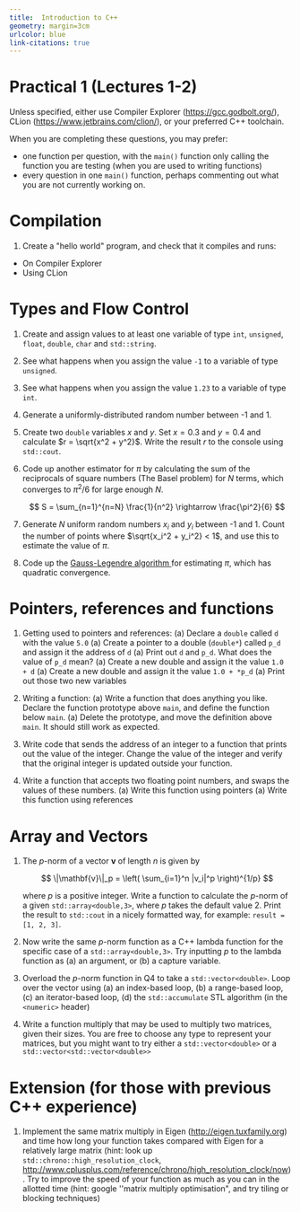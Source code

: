 ```yaml
---
title:  Introduction to C++
geometry: margin=3cm
urlcolor: blue
link-citations: true
---
```



# Practical 1 (Lectures 1-2)

Unless specified, either use Compiler Explorer (https://gcc.godbolt.org/), CLion
(https://www.jetbrains.com/clion/), or your preferred C++ toolchain.

When you are completing these questions, you may prefer:

- one function per question, with the `main()` function only calling the 
  function you are testing (when you are used to writing functions)
- every question in one `main()` function, perhaps commenting out what you are 
  not currently working on.


# Compilation

1. Create a "hello world" program, and check that it compiles and runs:
  - On Compiler Explorer
  - Using CLion

# Types and Flow Control

1. Create and assign values to at least one variable of type `int`, `unsigned`, `float`, `double`, `char` and `std::string`.
1. See what happens when you assign the value `-1` to a variable of type `unsigned`.
1. See what happens when you assign the value `1.23` to a variable of type `int`.
1. Generate a uniformly-distributed random number between -1 and 1.
1. Create two `double` variables $x$ and $y$. Set $x=0.3$ and $y=0.4$ and calculate 
   $r = \sqrt{x^2 + y^2}$. Write the result $r$ to the console using `std::cout`.
1. Code up another estimator for $\pi$ by calculating the sum of the reciprocals 
   of square numbers (The Basel problem) for $N$ terms, which converges to 
   $\pi^2/6$ for large enough $N$.

   $$
   S = \sum_{n=1}^{n=N} \frac{1}{n^2} \rightarrow \frac{\pi^2}{6}
   $$
1. Generate $N$ uniform random numbers $x_i$ and $y_i$ between -1 and 1. Count 
   the number of points where $\sqrt{x_i^2 + y_i^2} < 1$, and use this to 
   estimate the value of $\pi$.
1. Code up the [Gauss-Legendre algorithm
   ](https://en.wikipedia.org/wiki/Gauss%E2%80%93Legendre_algorithm)  for 
   estimating $\pi$, which has quadratic convergence.

# Pointers, references and functions

1. Getting used to pointers and references:
    (a) Declare a `double` called `d` with the value `5.0`
    (a) Create a pointer to a double (`double*`) called `p_d` and assign it the address of `d`
    (a) Print out `d` and `p_d`. What does the value of `p_d` mean?
    (a) Create a new double and assign it the value `1.0 + d`
    (a) Create a new double and assign it the value `1.0 + *p_d`
    (a) Print out those two new variables

1. Writing a function:
    (a) Write a function that does anything you like. Declare the function prototype above `main`, and define the function below `main`.
    (a) Delete the prototype, and move the definition above `main`. It should still work as expected.

1. Write code that sends the address of an integer to a function that prints out the value of the integer. Change the value of the integer and verify that the original integer is updated outside your function.

1. Write a function that accepts two floating point numbers, and swaps the values of these numbers.
    (a) Write this function using pointers
    (a) Write this function using references


# Array and Vectors

1. The $p$-norm of a vector $\mathbf{v}$ of length $n$ is given by

   $$
   \|\mathbf{v}\|_p = \left( \sum_{i=1}^n |v_i|^p \right)^{1/p}
   $$

   where $p$ is a positive integer. Write a function to calculate the $p$-norm of a given `std::array<double,3>`, where $p$ takes the default value 2. Print the
   result to `std::cout` in a nicely formatted way, for example: `result = [1, 2, 3]`.

1. Now write the same $p$-norm function as a C++ lambda function for the specific case of a `std::array<double,3>`. Try inputting $p$ to the lambda function as
   (a) an argument, or
   (b) a capture variable.

1. Overload the $p$-norm function in Q4 to take a `std::vector<double>`. Loop over the vector using
   (a) an index-based loop,
   (b) a range-based loop,
   (c) an iterator-based loop,
   (d) the `std::accumulate` STL algorithm (in the `<numeric>` header)

1. Write a function multiply that may be used to multiply two matrices, given their sizes. You are free to choose any type to represent your matrices, but you might want to try either a `std::vector<double>` or a `std::vector<std::vector<double>>`

# Extension (for those with previous C++ experience)

1. Implement the same matrix multiply in Eigen (<http://eigen.tuxfamily.org>) and time how long your function takes compared with Eigen for a relatively large matrix (hint: look up `std::chrono::high_resolution_clock`, <http://www.cplusplus.com/reference/chrono/high_resolution_clock/now>). Try to improve the speed of your function as much as you can in the allotted time (hint: google ''matrix multiply optimisation", and try tiling or blocking techniques)
